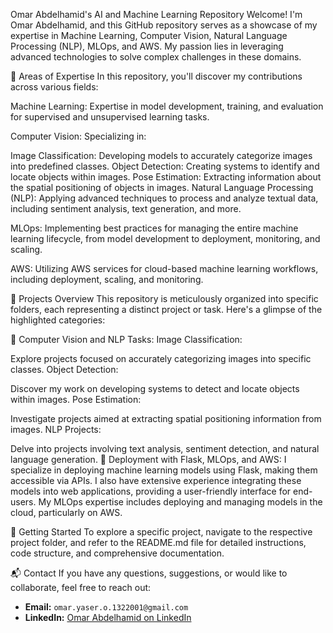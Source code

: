 Omar Abdelhamid's AI and Machine Learning Repository
Welcome! I'm Omar Abdelhamid, and this GitHub repository serves as a showcase of my expertise in Machine Learning, Computer Vision, Natural Language Processing (NLP), MLOps, and AWS. My passion lies in leveraging advanced technologies to solve complex challenges in these domains.

🚀 Areas of Expertise
In this repository, you'll discover my contributions across various fields:

Machine Learning: Expertise in model development, training, and evaluation for supervised and unsupervised learning tasks.

Computer Vision: Specializing in:

Image Classification: Developing models to accurately categorize images into predefined classes.
Object Detection: Creating systems to identify and locate objects within images.
Pose Estimation: Extracting information about the spatial positioning of objects in images.
Natural Language Processing (NLP): Applying advanced techniques to process and analyze textual data, including sentiment analysis, text generation, and more.

MLOps: Implementing best practices for managing the entire machine learning lifecycle, from model development to deployment, monitoring, and scaling.

AWS: Utilizing AWS services for cloud-based machine learning workflows, including deployment, scaling, and monitoring.

🌟 Projects Overview
This repository is meticulously organized into specific folders, each representing a distinct project or task. Here's a glimpse of the highlighted categories:

📸 Computer Vision and NLP Tasks:
Image Classification:

Explore projects focused on accurately categorizing images into specific classes.
Object Detection:

Discover my work on developing systems to detect and locate objects within images.
Pose Estimation:

Investigate projects aimed at extracting spatial positioning information from images.
NLP Projects:

Delve into projects involving text analysis, sentiment detection, and natural language generation.
🚀 Deployment with Flask, MLOps, and AWS:
I specialize in deploying machine learning models using Flask, making them accessible via APIs. I also have extensive experience integrating these models into web applications, providing a user-friendly interface for end-users. My MLOps expertise includes deploying and managing models in the cloud, particularly on AWS.

🚀 Getting Started
To explore a specific project, navigate to the respective project folder, and refer to the README.md file for detailed instructions, code structure, and comprehensive documentation.

📬 Contact
If you have any questions, suggestions, or would like to collaborate, feel free to reach out:


- **Email:** `omar.yaser.o.1322001@gmail.com`
- **LinkedIn:** [Omar Abdelhamid on LinkedIn](https://www.linkedin.com/in/omar-abdelhamid-204b0618a/)
